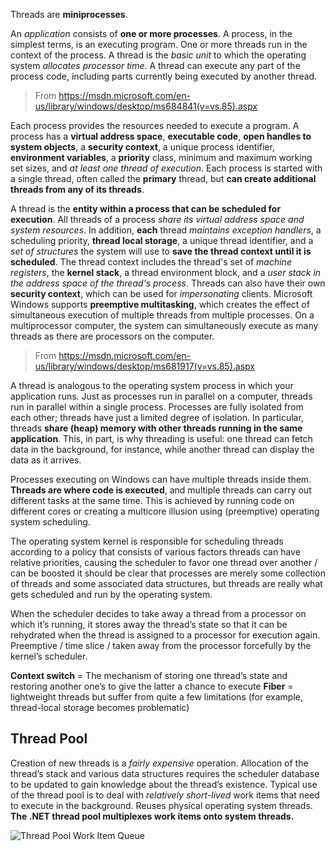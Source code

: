 Threads are **miniprocesses**.

An _application_ consists of **one or more processes**. A process, in the simplest terms, is an executing program. One or more threads run in the context of the process. A thread is the _basic unit_ to which the operating system _allocates processor time_. A thread can execute any part of the process code, including parts currently being executed by another thread. 
> From <https://msdn.microsoft.com/en-us/library/windows/desktop/ms684841(v=vs.85).aspx>

Each process provides the resources needed to execute a program. A process has a **virtual address space**, **executable code**, **open handles to system objects**, a **security context**, a unique process identifier, **environment variables**, a **priority** class, minimum and maximum working set sizes, and _at least one thread of execution_. Each process is started with a single thread, often called the **primary** thread, but **can create additional threads from any of its threads**.

A thread is the **entity within a process that can be scheduled for execution**. All threads of a process _share its virtual address space and system resources_. In addition, **each** thread _maintains exception handlers_, a scheduling priority, **thread local storage**, a unique thread identifier, and a _set of structures_ the system will use to **save the thread context until it is scheduled**. The thread context includes the thread's set of _machine registers_, the **kernel stack**, a thread environment block, and a _user stack in the address space of the thread's process_. Threads can also have their own **security context**, which can be used for _impersonating_ clients.
Microsoft Windows supports **preemptive multitasking**, which creates the effect of simultaneous execution of multiple threads from multiple processes. On a multiprocessor computer, the system can simultaneously execute as many threads as there are processors on the computer.
> From <https://msdn.microsoft.com/en-us/library/windows/desktop/ms681917(v=vs.85).aspx>

A thread is analogous to the operating system process in which your application runs. Just as processes run in parallel on a computer, threads run in parallel within a single process. Processes are fully isolated from each other; threads have just a limited degree of isolation. In particular, threads **share (heap) memory with other threads running in the same application**. This, in part, is why threading is useful: one thread can fetch data in the background, for instance, while another thread can display the data as it arrives.

Processes executing on Windows can have multiple threads inside them. **Threads are where code is executed**, and multiple threads can carry out different tasks at the same time. This is achieved by running code on different cores or creating a multicore illusion using (preemptive) operating system scheduling. 

The operating system kernel is responsible for scheduling threads according to a policy that consists of various factors threads can have relative priorities, causing the scheduler to favor one thread over another / can be boosted
it should be clear that processes are merely some collection of threads and some associated data structures, but threads are really what gets scheduled and run by the operating system.

When the scheduler decides to take away a thread from a processor on which it’s running, it stores away the thread’s state so that it can be rehydrated when the thread is assigned to a processor for execution again. 
Preemptive / time slice / taken away from the processor forcefully by the kernel’s scheduler.

**Context switch** = The mechanism of storing one thread’s state and restoring another one’s to give the latter a chance to execute
**Fiber** = lightweight threads but suffer from quite a few limitations (for example, thread-local storage becomes problematic)

## Thread Pool
Creation of new threads is a _fairly expensive_ operation.
Allocation of the thread’s stack and various data structures requires the scheduler database to be updated to gain knowledge about the thread’s  existence.
Typical use of the thread pool is to deal with _relatively short-lived_ work items that need to execute in the background.
Reuses physical operating system threads.
**The .NET thread pool multiplexes work items onto system threads.**

![Thread Pool Work Item Queue](https://tcy0qq.by3302.livefilestore.com/y3m_9fMJVZOgAI1hocCPcUqbFwf62XKAZ17rKjdGX71weEmpnHXDicgiCkwVdzLKQu7Ye7dRIpx4N_HdCT0ypHsxC8zROxZYU7XTRu0Suxq9tEmqf_uQicmNoLVbi2xTV7NHSZGVoekY8wMmp8_rrd9hb1IicXqugXnU3966sfNRas?width=255&height=255&cropmode=none)

